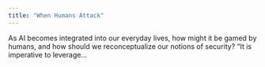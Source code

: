 ```yaml
---
title: "When Humans Attack"
---
```


As AI becomes integrated into our everyday lives, how might it be gamed by humans, and how should we reconceptualize our notions of security? “It is imperative to leverage...

